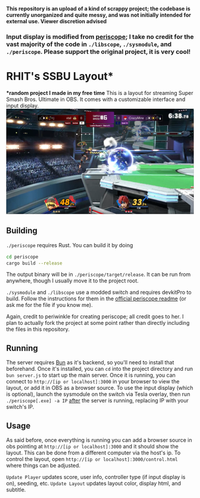 **This repository is an upload of a kind of scrappy project; the codebase is currently unorganized and quite messy, and was not initially intended for external use. Viewer discretion advised**
### Input display is modified from [periscope](https://codeberg.org/periwinkle/periscope); I take no credit for the vast majority of the code in `./libscope`, `./sysmodule`, and `./periscope`.  Please support the original project, it is very cool!
# RHIT's SSBU Layout*
**\*random project I made in my free time**
This is a layout for streaming Super Smash Bros. Ultimate in OBS.  It comes with a customizable interface and input display.
![image](demo.png)
## Building
`./periscope` requires Rust. You can build it by doing
```sh
cd periscope
cargo build --release
```
The output binary will be in `./periscope/target/release`. It can be run from anywhere, though I usually move it to the project root. 

`./sysmodule`  and `./libscope` use a modded switch and requires devkitPro to build. Follow the instructions for them in the [official periscope readme](https://codeberg.org/periwinkle/periscope/) (or ask me for the file if you know me). 

Again, credit to periwinkle for creating periscope; all credit goes to her. I plan to actually fork the project at some point rather than directly including the files in this repository.

## Running
The server requires [Bun](https://bun.sh) as it's backend, so you'll need to install that beforehand. Once it's installed, you can `cd` into the project directory and run `bun server.js` to start up the main server. Once it is running, you can connect to `http://[ip or localhost]:3000` in your browser to view the layout, or add it in OBS as a browser source. To use the input display (which is optional), launch the sysmodule on the switch via Tesla overlay, then run `./periscope[.exe] -a IP` <ins>after</ins> the server is running, replacing IP with your switch's IP. 

## Usage
As said before, once everything is running you can add a browser source in obs pointing at `http://[ip or localhost]:3000` and it should show the layout. This can be done from a different computer via the host's ip. To control the layout, open `http://[ip or localhost]:3000/control.html` where things can be adjusted. 

`Update Player` updates score, user info, controller type (if input display is on), seeding, etc.
`Update Layout` updates layout color, display html, and subtitle.
